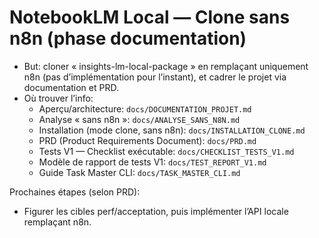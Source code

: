 # NotebookLM Local — Clone sans n8n (phase documentation)

- But: cloner « insights-lm-local-package » en remplaçant uniquement n8n (pas d’implémentation pour l’instant), et cadrer le projet via documentation et PRD.
- Où trouver l’info:
  - Aperçu/architecture: `docs/DOCUMENTATION_PROJET.md`
  - Analyse « sans n8n »: `docs/ANALYSE_SANS_N8N.md`
  - Installation (mode clone, sans n8n): `docs/INSTALLATION_CLONE.md`
  - PRD (Product Requirements Document): `docs/PRD.md`
  - Tests V1 — Checklist exécutable: `docs/CHECKLIST_TESTS_V1.md`
  - Modèle de rapport de tests V1: `docs/TEST_REPORT_V1.md`
  - Guide Task Master CLI: `docs/TASK_MASTER_CLI.md`

Prochaines étapes (selon PRD):
- Figurer les cibles perf/acceptation, puis implémenter l’API locale remplaçant n8n.
